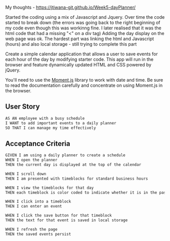 My thoughts - https://jtiwana-git.github.io/Week5-dayPlanner/ 

Started the coding using a mix of Javascript and Jquery. Over time the code started to break down (the errors was going back to the right beginning of my code even though this was workinng fine.  I later realised that it was the html code that had a missing "<" on a div tag) 
Adding the day display on the web page was ok. The hardest part was linking the html and Javascript (hours) and also local storage - still trying to complete this part





Create a simple calendar application that allows a user to save events for each hour of the day by modifying starter code. This app will run in the browser and feature dynamically updated HTML and CSS powered by jQuery.

You'll need to use the [Moment.js](https://momentjs.com/) library to work with date and time. Be sure to read the documentation carefully and concentrate on using Moment.js in the browser.

## User Story

```md
AS AN employee with a busy schedule
I WANT to add important events to a daily planner
SO THAT I can manage my time effectively
```

## Acceptance Criteria

```md
GIVEN I am using a daily planner to create a schedule
WHEN I open the planner
THEN the current day is displayed at the top of the calendar

WHEN I scroll down
THEN I am presented with timeblocks for standard business hours

WHEN I view the timeblocks for that day
THEN each timeblock is color coded to indicate whether it is in the past, present, or future

WHEN I click into a timeblock
THEN I can enter an event

WHEN I click the save button for that timeblock
THEN the text for that event is saved in local storage

WHEN I refresh the page
THEN the saved events persist



